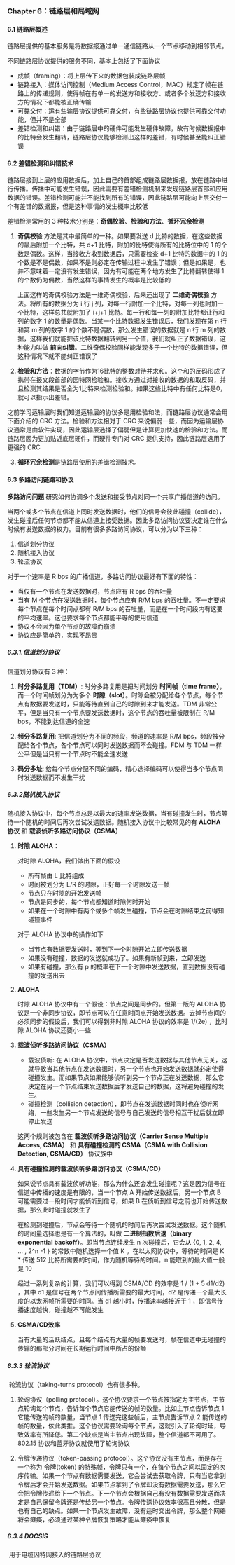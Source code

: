 ### Chapter 6：链路层和局域网

#### 6.1 链路层概述

链路层提供的基本服务是将数据报通过单一通信链路从一个节点移动到相邻节点。

不同链路层协议提供的服务不同，基本上包括了下面协议

- 成帧（framing）：将上层传下来的数据包装成链路层帧
- 链路接入：媒体访问控制（Medium Access Control，MAC）规定了帧在链路上的传递规则，使得帧在有单一的发送方和接收方、或者多个发送方和接收方的情况下都能被正确传输
- 可靠交付：运有些输层协议提供可靠交付，有些链路层协议也提供可靠交付功能，但并不是全部
- 差错检测和纠错：由于链路层中的硬件可能发生硬件故障，故有时候数据报中的比特会发生翻转，链路层协议能够检测出这样的差错，有时候甚至能纠正错误

#### 6.2 差错检测和纠错技术

链路层接到上层的应用数据后，加上自己的首部组成链路层数据报，放在链路中进行传播。传播中可能发生错误，因此需要有差错检测机制来发现链路层首部和应用数据的错误。差错检测可能并不能找到所有的错误，因此链路层可能向上层交付一个有差错的数据报，但是这种事情的发生概率比较低

差错检测常用的 3 种技术分别是：**奇偶校验**、**检验和方法**、**循环冗余检测**

1. **奇偶校验** 方法是其中最简单的一种。如果要发送 d 比特的数据，在这些数据的最后附加一个比特，共 d+1 比特，附加的比特使得所有的比特位中的 1 的个数是偶数。这样，当接收方收到数据后，只需要检查 d+1 比特的数据中的 1 的个数是不是偶数，如果不是则必定在传输过程中发生了错误；但是如果是，也并不意味着一定没有发生错误，因为有可能在两个地方发生了比特翻转使得 1 的个数仍为偶数，当然这样的事情发生的概率是比较低的

   上面这样的奇偶校验方法是一维奇偶校验，后来还出现了 **二维奇偶校验** 方法。将所有的数据分为 i 行 j 列，对每一行附加一个比特，对每一列也附加一个比特，这样总共就附加了 i+j+1 比特。每一行和每一列的附加比特都让行和列的数字 1 的数量是偶数。当某一个比特数据发生错误后，我们发现在第 n 行和第 m 列的数字 1 的个数不是偶数，那么发生错误的数据就是 n 行 m 列的数据，这样我们就能把该比特数据翻转到另一个值，我们就纠正了数据错误，这种能力叫做 **前向纠错**。二维奇偶校验同样能发现多于一个比特的数据错误，但这种情况下就不能纠正错误了

2. **检验和方法**：数据的字节作为16比特的整数对待并求和。这个和的反码形成了携带在报文段首部的因特网检验和。接收方通过对接收的数据的和取反码，并且检测其结果是否全为1比特来检测检验和。如果这些比特中有任何比特是0，就可以指示出差错。

之前学习运输层时我们知道运输层的协议多是用检验和法，而链路层协议通常会用下面介绍的 CRC 方法。检验和方法相对于 CRC 来说偏弱一些，而因为运输层协议通常是由软件实现，因此运输层选择了偏弱但是计算更加快速的检验和方法。而链路层因为更加贴近底层硬件，而硬件专门对 CRC 提供支持，因此链路层选用了更强的 CRC

3. **循环冗余检测**是链路层使用的差错检测技术。

#### 6.3 多路访问链路和协议

**多路访问问题** 研究如何协调多个发送和接受节点对同一个共享广播信道的访问。

当两个或多个节点在信道上同时发送数据时，他们的信号会彼此碰撞（collide），发生碰撞后任何节点都不能从信道上接受数据。因此多路访问协议要决定谁在什么时候有发送数据的权力。目前有很多多路访问协议，可以分为以下三种：

1. 信道划分协议
2. 随机接入协议
3. 轮流协议

对于一个速率是 R bps 的广播信道，多路访问协议最好有下面的特性：

- 当仅有一个节点在发送数据时，节点应有 R bps 的吞吐量
- 当有 M 个节点在发送数据时，每个节点应有 R/M bps 的吞吐量。不一定要求每个节点在每个时间点都有 R/M bps 的吞吐量，而是在一个时间段内有这要的平均速率。这也要求每个节点都能平等的使用信道
- 协议不会因为单个节点的故障而崩溃
- 协议应是简单的，实现不昂贵

##### 6.3.1.信道划分协议

信道划分协议有 3 种：

1. **时分多路复用（TDM）**: 时分多路复用是把时间划分 **时间帧（time frame）**，而一个时间帧划分为为多个 **时隙（slot）**。时隙会被分配给各个节点，每个节点有数据要发送时，只能等待直到自己的时隙到来才能发送。TDM 非常公平，但是当只有一个节点要发送数据时，这个节点的吞吐量被限制在 R/M bps，不能到达信道的全速

2. **频分多路复用**: 把信道划分为不同的频段，频道的速率是 R/M bps，频段被分配给各个节点，各个节点可以同时发送数据而不会碰撞。FDM 与 TDM 一样公平但是当只有一个节点时不能全速发送

3. **码分多址**: 给每个节点分配不同的编码，精心选择编码可以使得当多个节点同时发送数据而不发生干扰

##### 6.3.2随机接入协议

随机接入协议中，每个节点总是以最大的速率发送数据，当有碰撞发生时，节点等待一个随机的时间后再次尝试发送数据。随机接入协议中比较常见的有 **ALOHA 协议** 和 **载波侦听多路访问协议（CSMA）**

1. **时隙 ALOHA**：

   对时隙 ALOHA，我们做出下面的假设

   * 所有帧由 L 比特组成
   * 时间被划分为 L/R 的时隙，正好每一个时隙发送一帧
   * 节点只在时隙的开始发送帧
   * 节点是同步的，每个节点都知道时隙何时开始
   * 如果在一个时隙中有两个或多个帧发生碰撞，节点会在时隙结束之前得知碰撞事件

   对于 ALOHA 协议中的操作如下

   * 当节点有数据要发送时，等到下一个时隙开始立即传送数据
   * 如果没有碰撞，数据的发送就成功了。如果有新帧到来，立即发送
   * 如果有碰撞，那么有 p 的概率在下一个时隙中发送数据，直到数据没有碰撞的发送出去

2. **ALOHA**

   时隙 ALOHA 协议中有一个假设：节点之间是同步的。但第一版的 ALOHA 协议是一个非同步协议，即节点可以在任意时间点开始发送数据。去掉节点间的必须同步的假设后，我们可以得到非时隙 ALOHA 协议的效率是 1/(2e) ，比时隙 ALOHA 协议还要小一些

3. **载波侦听多路访问协议（CSMA）**

   * 载波侦听: 在 ALOHA 协议中，节点决定是否发送数据与其他节点无关，这就导致当其他节点在发送数据时，另一个节点也开始发送数据就必定使得碰撞发生。而如果节点如果能够侦听到另一个节点正在发送数据，那么它决定在另一个节点结束发送数据后才发送自己的数据，这将避免碰撞的发生。
   * 碰撞检测（collision detection），即节点在发送数据时同时也在侦听网络，一些发生另一个节点发送的信号与自己发送的信号相互干扰后就立即停止发送

   这两个规则被包含在 **载波侦听多路访问协议（Carrier Sense Multiple Access, CSMA）** 和 **具有碰撞检测的 CSMA（CSMA with Collision Detection, CSMA/CD）** 协议族中

4. **具有碰撞检测的载波侦听多路访问协议（CSMA/CD）**

   如果说节点具有载波侦听功能，那么为什么还会发生碰撞呢？这是因为信号在信道中传播的速度是有限的，当一个节点 A 开始传送数据后，另一个节点 B 可能需要过一段时间才能侦听到信号，如果 B 在侦听到信号之前也开始传送数据，那么此时碰撞就发生了

   在检测到碰撞后，节点会等待一个随机的时间后再次尝试发送数据。这个随机的时间量选择也是有一个算法的，叫做 **二进制指数后退（binary exponential backoff）**。即当节点连续发生 n 次碰撞后，它会从 {0, 1, 2, 4, ... , 2^n -1 } 的常数中随机选择一个值 K 。在以太网协议中，等待的时间是 K * 传送 512 比特所需要的时间，作为随机等待的时间。n 能取到的最大值一般是 10

   经过一系列复杂的计算，我们可以得到 CSMA/CD 的效率是 1 / (1 + 5 d1/d2) ，其中 d1 是信号在两个节点间传播所需要的最大时间，d2 是传递一个最大长度的以太网帧所需要的时间。当 d1 越小时，传播速率越接近于 1 ，即信号传播速度越快，碰撞越不可能发生

5. **CSMA/CD效率**

   当有大量的活跃结点，且每个结点有大量的帧要发送时，帧在信道中无碰撞的传输的那部分时间在长期运行时间中所占的份额

##### 6.3.3 轮流协议

​	轮流协议（taking-turns protocol）也有很多种。

1. 轮询协议（polling protocol）。这个协议要求一个节点被指定为主节点，主节点轮询每个节点，告诉每个节点它能传送的帧的数量。比如主节点告诉节点 1 它能传送的帧的数量，当节点 1 传送完这些帧后，主节点告诉节点 2 能传送的帧的数量，依此类推。这个协议需要轮询每个节点，这就引入了轮询时延，导致效率有所降低。第二个缺点是当主节点出现故障，整个信道都不可用了。802.15 协议和蓝牙协议就使用了轮询协议

2. 令牌传递协议（token-passing protocol）。这个协议没有主节点，而是存在一个称为 令牌(token) 的特殊帧，令牌只有一个，在每个节点之间以固定的次序传输。如果一个节点有数据需要发送，它会尝试去获取令牌，只有当它拿到令牌后才会开始发送数据。如果节点拿到了令牌却没有数据需要发送，那么它会把令牌传递给下一个节点。下一个节点会根据自己有没有数据需要发送而决定是自己保留令牌还是传给另一个节点。令牌传送协议效率很高且分散，但是也有自己的缺点。如果一个节点发生故障，没有适时交出令牌，那么整个网络将会瘫痪，必须通过某种令牌恢复策略才能从瘫痪中恢复

##### 6.3.4 DOCSIS

​	用于电缆因特网接入的链路层协议